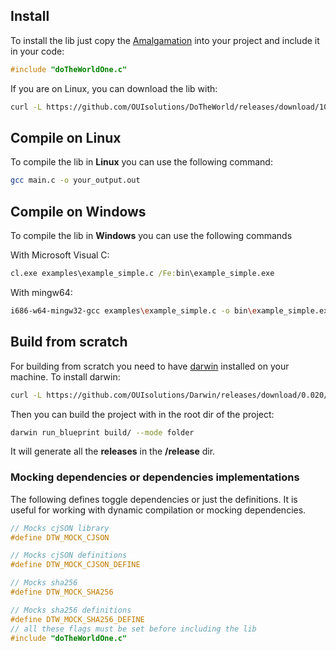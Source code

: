 ## Install

To install the lib just copy the [Amalgamation](https://github.com/OUIsolutions/DoTheWorld/releases/download/10.1.1/doTheWorldOne.c) into your project and include it in your code:
```c
#include "doTheWorldOne.c"
```

If you are on Linux, you can download the lib with:
```bash
curl -L https://github.com/OUIsolutions/DoTheWorld/releases/download/10.1.1/doTheWorldOne.c -o doTheWorldOne.c
```

## Compile on Linux

To compile the lib in **Linux** you can use the following command:
```bash
gcc main.c -o your_output.out
```

## Compile on Windows

To compile the lib in **Windows** you can use the following commands

With Microsoft Visual C:
```cmd
cl.exe examples\example_simple.c /Fe:bin\example_simple.exe
```

With mingw64:
```bash
i686-w64-mingw32-gcc examples\example_simple.c -o bin\example_simple.exe -lws2_32
```

## Build from scratch

For building from scratch you need to have [darwin](https://github.com/OUIsolutions/Darwin/) installed on your machine. To install darwin:
```bash
curl -L https://github.com/OUIsolutions/Darwin/releases/download/0.020/darwin.out -o darwin.out && chmod +x darwin.out && sudo mv darwin.out /usr/bin/darwin
```

Then you can build the project with in the root dir of the project:
```bash
darwin run_blueprint build/ --mode folder
```

It will generate all the **releases** in the **/release** dir.


### Mocking dependencies or dependencies implementations

The following defines toggle dependencies or just the definitions.
It is useful for working with dynamic compilation or mocking dependencies.
```c
// Mocks cjSON library
#define DTW_MOCK_CJSON

// Mocks cjSON definitions
#define DTW_MOCK_CJSON_DEFINE

// Mocks sha256 
#define DTW_MOCK_SHA256

// Mocks sha256 definitions
#define DTW_MOCK_SHA256_DEFINE
// all these flags must be set before including the lib
#include "doTheWorldOne.c"
```